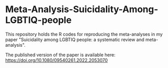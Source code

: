 # Meta-Analysis-Suicidality-Among-LGBTIQ-people
This repository holds the R codes for reproducing the meta-analyses in my paper "Suicidality among LGBTIQ people: a systematic review and meta-analysis".

The published version of the paper is available here: https://doi.org/10.1080/09540261.2022.2053070
